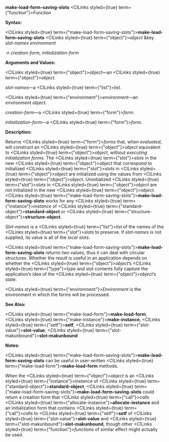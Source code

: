 **make-load-form-saving-slots** <ClLinks styled={true} term={"function"}><i>Function</i></ClLinks> 



**Syntax:** 



<ClLinks styled={true} term={"make-load-form-saving-slots"}><b>make-load-form-saving-slots</b></ClLinks> <ClLinks styled={true} term={"object"}><i>object</i></ClLinks> &amp;key *slot-names environment* 



*→ creation-form, initialization-form* 



**Arguments and Values:** 



<ClLinks styled={true} term={"object"}><i>object</i></ClLinks>—an <ClLinks styled={true} term={"object"}><i>object</i></ClLinks>. 



*slot-names*—a <ClLinks styled={true} term={"list"}><i>list</i></ClLinks>. 



<ClLinks styled={true} term={"environment"}><i>environment</i></ClLinks>—an *environment object*. 



*creation-form*—a <ClLinks styled={true} term={"form"}><i>form</i></ClLinks>. 



*initialization-form*—a <ClLinks styled={true} term={"form"}><i>form</i></ClLinks>. 



**Description:** 



Returns <ClLinks styled={true} term={"form"}><i>forms</i></ClLinks> that, when *evaluated*, will construct an <ClLinks styled={true} term={"object"}><i>object</i></ClLinks> equivalent to <ClLinks styled={true} term={"object"}><i>object</i></ClLinks>, without *executing initialization forms*. The <ClLinks styled={true} term={"slot"}><i>slots</i></ClLinks> in the new <ClLinks styled={true} term={"object"}><i>object</i></ClLinks> that correspond to initialized <ClLinks styled={true} term={"slot"}><i>slots</i></ClLinks> in <ClLinks styled={true} term={"object"}><i>object</i></ClLinks> are initialized using the values from <ClLinks styled={true} term={"object"}><i>object</i></ClLinks>. Uninitialized <ClLinks styled={true} term={"slot"}><i>slots</i></ClLinks> in <ClLinks styled={true} term={"object"}><i>object</i></ClLinks> are not initialized in the new <ClLinks styled={true} term={"object"}><i>object</i></ClLinks>. <ClLinks styled={true} term={"make-load-form-saving-slots"}><b>make-load-form-saving-slots</b></ClLinks> works for any <ClLinks styled={true} term={"instance"}><i>instance</i></ClLinks> of <ClLinks styled={true} term={"standard-object"}><b>standard-object</b></ClLinks> or <ClLinks styled={true} term={"structure-object"}><b>structure-object</b></ClLinks>. 







 



 



*Slot-names* is a <ClLinks styled={true} term={"list"}><i>list</i></ClLinks> of the names of the <ClLinks styled={true} term={"slot"}><i>slots</i></ClLinks> to preserve. If *slot-names* is not supplied, its value is all of the *local slots*. 



<ClLinks styled={true} term={"make-load-form-saving-slots"}><b>make-load-form-saving-slots</b></ClLinks> returns two values, thus it can deal with circular structures. Whether the result is useful in an application depends on whether the <ClLinks styled={true} term={"object"}><i>object</i></ClLinks>’s <ClLinks styled={true} term={"type"}><i>type</i></ClLinks> and slot contents fully capture the application’s idea of the <ClLinks styled={true} term={"object"}><i>object</i></ClLinks>’s state. 



<ClLinks styled={true} term={"environment"}><i>Environment</i></ClLinks> is the environment in which the forms will be processed. 



**See Also:** 



<ClLinks styled={true} term={"make-load-form"}><b>make-load-form</b></ClLinks>, <ClLinks styled={true} term={"make-instance"}><b>make-instance</b></ClLinks>, <ClLinks styled={true} term={"setf"}><b>setf</b></ClLinks>, <ClLinks styled={true} term={"slot-value"}><b>slot-value</b></ClLinks>, <ClLinks styled={true} term={"slot-makunbound"}><b>slot-makunbound</b></ClLinks> 



**Notes:** 



<ClLinks styled={true} term={"make-load-form-saving-slots"}><b>make-load-form-saving-slots</b></ClLinks> can be useful in user-written <ClLinks styled={true} term={"make-load-form"}><b>make-load-form</b></ClLinks> methods. 



When the <ClLinks styled={true} term={"object"}><i>object</i></ClLinks> is an <ClLinks styled={true} term={"instance"}><i>instance</i></ClLinks> of <ClLinks styled={true} term={"standard-object"}><b>standard-object</b></ClLinks>, <ClLinks styled={true} term={"make-load-form-saving-slots"}><b>make-load-form-saving-slots</b></ClLinks> could return a creation form that <ClLinks styled={true} term={"call"}><i>calls</i></ClLinks> <ClLinks styled={true} term={"allocate-instance"}><b>allocate-instance</b></ClLinks> and an initialization form that contains <ClLinks styled={true} term={"call"}><i>calls</i></ClLinks> to <ClLinks styled={true} term={"setf"}><b>setf</b></ClLinks> of <ClLinks styled={true} term={"slot-value"}><b>slot-value</b></ClLinks> and <ClLinks styled={true} term={"slot-makunbound"}><b>slot-makunbound</b></ClLinks>, though other <ClLinks styled={true} term={"function"}><i>functions</i></ClLinks> of similar effect might actually be used. 



